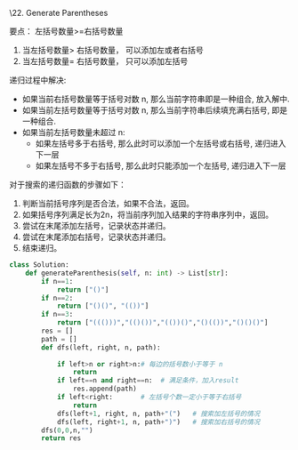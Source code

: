 

\22. Generate Parentheses

要点： 左括号数量>=右括号数量

1. 当左括号数量> 右括号数量， 可以添加左或者右括号
2. 当左括号数量= 右括号数量， 只可以添加左括号

递归过程中解决:

- 如果当前右括号数量等于括号对数 n, 那么当前字符串即是一种组合, 放入解中.
- 如果当前左括号数量等于括号对数 n, 那么当前字符串后续填充满右括号, 即是一种组合.
- 如果当前左括号数量未超过 n:
  - 如果左括号多于右括号, 那么此时可以添加一个左括号或右括号, 递归进入下一层
  - 如果左括号不多于右括号, 那么此时只能添加一个左括号, 递归进入下一层





对于搜索的递归函数的步骤如下：

1. 判断当前括号序列是否合法，如果不合法，返回。
2. 如果括号序列满足长为2n，将当前序列加入结果的字符串序列中，返回。
3. 尝试在末尾添加左括号，记录状态并递归。
4. 尝试在末尾添加右括号，记录状态并递归。
5. 结束递归。



```python
class Solution:
    def generateParenthesis(self, n: int) -> List[str]:
        if n==1:
            return ["()"]
        if n==2:
            return ["()()", "(())"]
        if n==3:
            return ["((()))","(()())","(())()","()(())","()()()"]
        res = []
        path = []
        def dfs(left, right, n, path):
            
            if left>n or right>n:# 每边的括号数小于等于 n
                return
            if left==n and right==n:  # 满足条件，加入result
                res.append(path)
            if left<right:       # 左括号个数一定小于等于右括号
                return
            dfs(left+1, right, n, path+"(")   # 搜索加左括号的情况
            dfs(left, right+1, n, path+")")   # 搜索加右括号的情况
        dfs(0,0,n,"")
        return res
```


